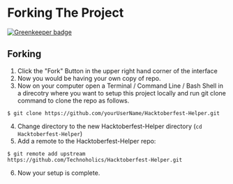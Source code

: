 # Forking The Project

[![Greenkeeper badge](https://badges.greenkeeper.io/Technoholics/Hacktoberfest-Helper.svg)](https://greenkeeper.io/)

## Forking

1. Click the "Fork" Button in the upper right hand corner of the interface
2. Now you would be having your own copy of repo.
3. Now on your computer open a Terminal / Command Line / Bash Shell in a direcotry where you want to setup this project locally and run git clone command to clone the repo as follows.
```shell
$ git clone https://github.com/yourUserName/Hacktoberfest-Helper.git
```
4. Change directory to the new Hacktoberfest-Helper directory (`cd Hacktoberfest-Helper`)
5. Add a remote to the Hacktoberfest-Helper repo:
```shell
$ git remote add upstream https://github.com/Technoholics/Hacktoberfest-Helper.git
```
6. Now your setup is complete.
